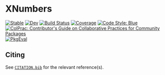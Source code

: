 # XNumbers

[![Stable](https://img.shields.io/badge/docs-stable-blue.svg)](https://moble.github.io/XNumbers.jl/stable)
[![Dev](https://img.shields.io/badge/docs-dev-blue.svg)](https://moble.github.io/XNumbers.jl/dev)
[![Build Status](https://github.com/moble/XNumbers.jl/actions/workflows/CI.yml/badge.svg?branch=main)](https://github.com/moble/XNumbers.jl/actions/workflows/CI.yml?query=branch%3Amain)
[![Coverage](https://codecov.io/gh/moble/XNumbers.jl/branch/main/graph/badge.svg)](https://codecov.io/gh/moble/XNumbers.jl)
[![Code Style: Blue](https://img.shields.io/badge/code%20style-blue-4495d1.svg)](https://github.com/invenia/BlueStyle)
[![ColPrac: Contributor's Guide on Collaborative Practices for Community Packages](https://img.shields.io/badge/ColPrac-Contributor's%20Guide-blueviolet)](https://github.com/SciML/ColPrac)
[![PkgEval](https://JuliaCI.github.io/NanosoldierReports/pkgeval_badges/X/XNumbers.svg)](https://JuliaCI.github.io/NanosoldierReports/pkgeval_badges/report.html)

## Citing

See [`CITATION.bib`](CITATION.bib) for the relevant reference(s).
